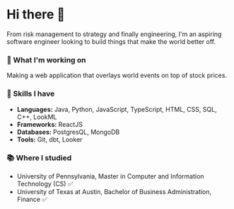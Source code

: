 # Hi there 👋

From risk management to strategy and finally engineering, I'm an aspiring software engineer looking to build things that make the world better off.

### 🧰 What I'm working on

Making a web application that overlays world events on top of stock prices.

### 🔧 Skills I have

- **Languages:** Java, Python, JavaScript, TypeScript, HTML, CSS, SQL, C++, LookML
- **Frameworks:** ReactJS
- **Databases:** PostgresQL, MongoDB
- **Tools:** Git, dbt, Looker

### 📚 Where I studied

- University of Pennsylvania, Master in Computer and Information Technology (CS) ✅
- University of Texas at Austin, Bachelor of Business Administration, Finance ✅

<!--
**vtamprateep/vtamprateep** is a ✨ _special_ ✨ repository because its `README.md` (this file) appears on your GitHub profile.

Here are some ideas to get you started:

- 🔭 I’m currently working on ...
- 🌱 I’m currently learning ...
- 👯 I’m looking to collaborate on ...
- 🤔 I’m looking for help with ...
- 💬 Ask me about ...
- 📫 How to reach me: ...
- 😄 Pronouns: ...
- ⚡ Fun fact: ...
-->
